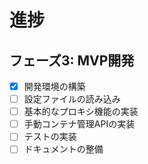 # 進捗

## フェーズ3: MVP開発

- [x] 開発環境の構築
- [ ] 設定ファイルの読み込み
- [ ] 基本的なプロキシ機能の実装
- [ ] 手動コンテナ管理APIの実装
- [ ] テストの実装
- [ ] ドキュメントの整備
